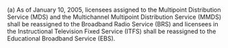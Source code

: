 (a) As of January 10, 2005, licensees assigned to the Multipoint Distribution Service (MDS) and the Multichannel Multipoint Distribution Service (MMDS) shall be reassigned to the Broadband Radio Service (BRS) and licensees in the Instructional Television Fixed Service (ITFS) shall be reassigned to the Educational Broadband Service (EBS).

